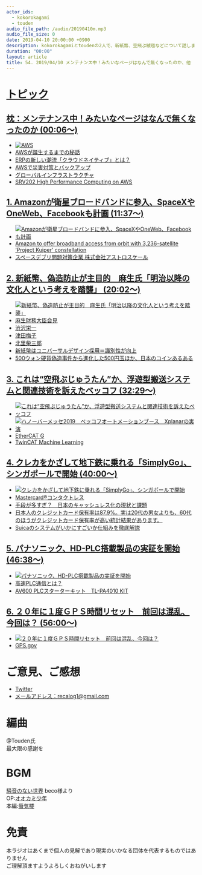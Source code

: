 ```yaml
---
actor_ids:
  - kokorokagami
  - touden
audio_file_path: /audio/20190410m.mp3
audio_file_size: 0
date: 2019-04-10 20:00:00 +0900
description: kokorokagamiとtoudenの2人で、新紙幣、空飛ぶ絨毯などについて話しました。
duration: "00:00"
layout: article
title: 54. 2019/04/10 メンテナンス中！みたいなページはなんで無くなったのか、他
---
```

# <u>トピック</u>

## <u>枕：メンテナンス中！みたいなページはなんで無くなったのか (00:06～)</u>

- [![AWS](https://a0.awsstatic.com/libra-css/images/site/touch-icon-iphone-114-smile.png)](https://aws.amazon.com/jp/)
- [AWSが誕生するまでの秘話](https://www.slideshare.net/horiyasu/20140703-geechs)
- [ERPの新しい潮流「クラウドネイティブ」とは？](https://it-trend.jp/erp/article/erp-tide-cloud_native)
- [AWSで災害対策とバックアップ](https://recipe.kc-cloud.jp/archives/5466)
- [グローバルインフラストラクチャ](https://aws.amazon.com/jp/about-aws/global-infrastructure/)
- [SRV202 High Performance Computing on AWS](https://www.slideshare.net/AmazonWebServices/srv202-high-performance-computing-on-aws)

## <u>1. Amazonが衛星ブロードバンドに参入、SpaceXやOneWeb、Facebookも計画 (11:37～)</u>

- [![Amazonが衛星ブロードバンドに参入、SpaceXやOneWeb、Facebookも計画](https://techcrunchjp.files.wordpress.com/2019/04/20190405nama2.jpg)](https://jp.techcrunch.com/2019/04/05/2019-04-04-amazon-joins-spacex-oneweb-and-facebook-in-the-race-to-create-space-based-internet-services/)
- [Amazon to offer broadband access from orbit with 3,236-satellite ‘Project Kuiper’ constellation](https://www.geekwire.com/2019/amazon-project-kuiper-broadband-satellite/)
- [スペースデブリ問題対策企業 株式会社アストロスケール](https://www.ideaosg1.com/mission/astro/)

## <u>2. 新紙幣、偽造防止が主目的　麻生氏「明治以降の文化人という考えを踏襲」  (20:02～)</u>

- [![新紙幣、偽造防止が主目的　麻生氏「明治以降の文化人という考えを踏襲」](https://cdn.mainichi.jp/vol1/2019/04/09/20190409k0000m020067000p/9.jpg?1)](https://mainichi.jp/articles/20190409/k00/00m/020/069000c)
- [麻生財務大臣会見](blob:https://mainichi.jp/efe4bfd9-5cde-40f7-a351-95bbf80f2e9c)
- [渋沢栄一](https://www.shibusawa.or.jp/eiichi/eiichi.html)
- [津田梅子](https://bushoojapan.com/tomorrow/2019/04/09/82424)
- [北里柴三郎](https://www.kitasato.ac.jp/jp/kinen-shitsu/shibasaburo/lifetime.html)
- [新紙幣はユニバーサルデザイン採用＝識別性が向上](https://www.jiji.com/jc/article?k=2019040900615&g=eco)
- [500ウォン硬貨偽造事件から進化した500円玉ほか、日本のコインあるある](https://money.rakuten.co.jp/woman/article/2017/article_0066/)

## <u>3. これは“空飛ぶじゅうたん”か、浮遊型搬送システムと関連技術を訴えたベッコフ  (32:29～)</u>

- [![これは“空飛ぶじゅうたん”か、浮遊型搬送システムと関連技術を訴えたベッコフ](https://image.itmedia.co.jp/mn/articles/1904/09/kmishima_hannover_beckhoff2.jpg)](https://monoist.atmarkit.co.jp/mn/articles/1904/09/news136.html)
- [![ハノーバーメッセ2019　ベッコフオートメーションブース　Xplanarの実演](https://img.youtube.com/vi/Kp25TycoWoQ/0.jpg)](https://www.youtube.com/watch?v=Kp25TycoWoQ)
- [EtherCAT G](https://www.beckhoff.com/ethercatg/)
- [TwinCAT Machine Learning](https://www.beckhoff.com/machine-learning/)

## <u>4. クレカをかざして地下鉄に乗れる「SimplyGo」、シンガポールで開始 (40:00～)</u>

- [![クレカをかざして地下鉄に乗れる「SimplyGo」、シンガポールで開始](https://o.aolcdn.com/images/dims?crop=1200%2C819%2C0%2C0&quality=85&format=jpg&resize=1172%2C800&image_uri=https%3A%2F%2Fs.yimg.com%2Fos%2Fcreatr-uploaded-images%2F2019-04%2Fe3644400-58fd-11e9-aaff-8eca0d5fb043&client=a1acac3e1b3290917d92&signature=1b432cf5ebc1338fd6c5c3a31d34a81405dfef5c)](https://japanese.engadget.com/2019/04/07/simplygo/)
- [Mastercard®コンタクトレス](https://www.mastercard.co.jp/ja-jp/consumers/features-benefits/contactless.html)
- [手段が多すぎ？　日本のキャッシュレス化の現状と課題](https://forbesjapan.com/articles/detail/23220)
- [日本人のクレジットカード保有率は87.9%。実は20代の男女よりも、60代のほうがクレジットカード保有率が高い統計結果があります。](https://news.cardmics.com/entry/creditcard-hoyu-data/)
- [Suicaのシステムがいかにすごいか仕組みを徹底解説](https://tatase.hatenadiary.jp/entry/2015/11/09/%E4%BB%8A%E3%81%AE%E3%82%A8%E3%83%B3%E3%82%B8%E3%83%8B%E3%82%A2%E3%81%8C%E5%AD%A6%E3%81%B6%E3%81%B9%E3%81%8DSuica%E3%81%AE%E3%82%B7%E3%82%B9%E3%83%86%E3%83%A0%E3%81%AE%E5%87%84%E3%81%95)

## <u>5. パナソニック、HD-PLC搭載製品の実証を開始 (46:38～)</u>

- [![パナソニック、HD-PLC搭載製品の実証を開始](https://image.itmedia.co.jp/ee/articles/1904/08/mm3017_190408pana.jpg)](https://eetimes.jp/ee/articles/1904/08/news030.html)
- [高速PLC通信とは？](http://www.hd-plc.org/modules/about/plc.html)
- [AV600 PLCスターターキット　TL-PA4010 KIT](https://www.biccamera.com/bc/item/3712974/?source=googleps&utm_content=001100105075&utm_source=pla&utm_medium=cpc&utm_campaign=PC_SK_6_PLA_pasokon&argument=DeKekqqK&dmai=a5ca1ee998cf3f&gclid=Cj0KCQjw19DlBRCSARIsAOnfRejq0TlddMpSLpebcEuz2Eh-LK53MZ53AxY4FABtAR1OhisrMKrfmd0aAvDGEALw_wcB)

## <u>6. ２０年に１度ＧＰＳ時間リセット　前回は混乱、今回は？ (56:00～)</u>

- [![２０年に１度ＧＰＳ時間リセット　前回は混乱、今回は？](https://www.gps.gov/support/user/mapfix/map-with-pin.jpg)](https://headlines.yahoo.co.jp/hl?a=20190402-00000059-reut-bus_all)
- [GPS.gov](https://www.gps.gov/)

# ご意見、ご感想
- [Twitter](https://twitter.com/recalog1)
- [メールアドレス：recalog1@gmail.com](recalog1@gmail.com)

# 編曲

@Touden氏  
最大限の感謝を  

# BGM

[騒音のない世界](http://noiselessworld.net/) beco様より  
OP:[オオカミ少年](https://soundcloud.com/baron1_3/wolfboy)  
本編:[蜃気楼](https://soundcloud.com/baron1_3/shinkirou)  

# 免責

本ラジオはあくまで個人の見解であり現実のいかなる団体を代表するものではありません  
ご理解頂ますようよろしくおねがいします  